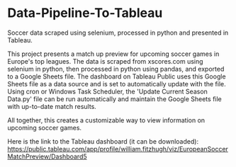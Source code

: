 # Data-Pipeline-To-Tableau
Soccer data scraped using selenium, processed in python and presented in Tableau.

This project presents a match up preview for upcoming soccer games in Europe's top leagues. The data is scraped from xscores.com using selenium in python, then processed in python using pandas, and exported to a Google Sheets file. The dashboard on Tableau Public uses this Google Sheets file as a data source and is set to automatically update with the file. Using cron or Windows Task Scheduler, the 'Update Current Season Data.py' file can be run automatically and maintain the Google Sheets file with up-to-date match results.

All together, this creates a customizable way to view information on upcoming soccer games.

Here is the link to the Tableau dashboard (it can be downloaded):
https://public.tableau.com/app/profile/william.fitzhugh/viz/EuropeanSoccerMatchPreview/Dashboard5
